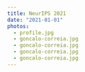 ```yaml
---
title: NeurIPS 2021
date: "2021-01-01"
photos:
  - profile.jpg
  - goncalo-correia.jpg
  - goncalo-correia.jpg
  - goncalo-correia.jpg
  - goncalo-correia.jpg
---
```

